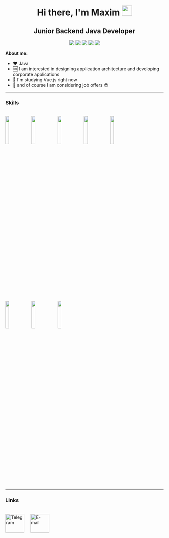 <h1 align="center">Hi there, I'm Maxim 
<img src="https://github.com/blackcater/blackcater/raw/main/images/Hi.gif" height="32"/></h1>
<h2 align="center">Junior Backend Java Developer</h2>
<div align="center">
<span><img src="https://img.shields.io/badge/java-%23ED8B00.svg?style=for-the-badge&logo=openjdk&logoColor=white"></span>
<span><img src="https://img.shields.io/badge/spring-%236DB33F.svg?style=for-the-badge&logo=spring&logoColor=white"></span>
<span><img src="https://img.shields.io/badge/mysql-4479A1.svg?style=for-the-badge&logo=mysql&logoColor=white"></span>
<span><img src="https://img.shields.io/badge/vuejs-%2335495e.svg?style=for-the-badge&logo=vuedotjs&logoColor=%234FC08D"></span>
<span><img src="https://img.shields.io/badge/bootstrap-%238511FA.svg?style=for-the-badge&logo=bootstrap&logoColor=white"></span>
</div>
<p>
  <b>About me:</b>
  <ul>
    <li>❤️ Java</li>
    <li>🆒 I am interested in designing application architecture and developing corporate applications</li>
    <li>📖 I'm studying Vue.js right now</li>
    <li>💬 and of course I am considering job offers 😉</li>
  </ul>
</p>
<hr>
<h3>Skills</h3><br>
<span>
  <img width="15%" src="https://cdn.jsdelivr.net/gh/devicons/devicon@latest/icons/java/java-original-wordmark.svg" />&nbsp;
  <img width="15%" src="https://cdn.jsdelivr.net/gh/devicons/devicon@latest/icons/spring/spring-original.svg" />&nbsp;
  <img width="15%" src="https://cdn.jsdelivr.net/gh/devicons/devicon@latest/icons/linux/linux-original.svg" />&nbsp;
  <img width="15%" src="https://cdn.jsdelivr.net/gh/devicons/devicon@latest/icons/docker/docker-original.svg" />&nbsp;
  <img width="15%" src="https://cdn.jsdelivr.net/gh/devicons/devicon@latest/icons/mysql/mysql-original.svg" />&nbsp;<br>
  <img width="15%" src="https://cdn.jsdelivr.net/gh/devicons/devicon@latest/icons/php/php-original.svg" />&nbsp;
  <img width="15%" src="https://cdn.jsdelivr.net/gh/devicons/devicon@latest/icons/laravel/laravel-original.svg" />&nbsp;
  <img width="15%" src="https://cdn.jsdelivr.net/gh/devicons/devicon@latest/icons/vuejs/vuejs-original.svg" />&nbsp;
</span>
<hr>
<h3>Links</h3><br>
<span>
  <a href="https://t.me/kolotushka1">
    <img height="60" src="https://cdn.simpleicons.org/telegram" alt="Telegram" /></a>&nbsp;&nbsp;&nbsp;&nbsp;
  <a href="mailto:study.kolotushka@yandex.ru">
    <img height="60" src="https://cdn.simpleicons.org/mailboxdotorg" alt="E-mail" /></a>&nbsp;&nbsp;&nbsp;&nbsp;
</span>
